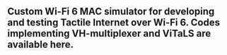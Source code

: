 ## Custom Wi-Fi 6 MAC simulator for developing and testing Tactile Internet over Wi-Fi 6. Codes implementing VH-multiplexer and ViTaLS are available here.
